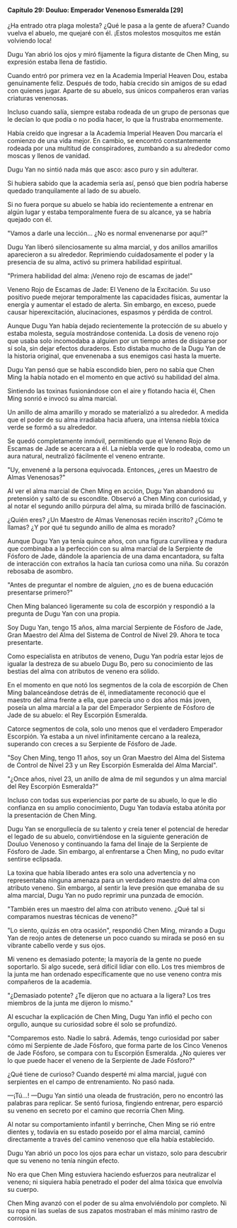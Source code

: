 
#### Capítulo 29: Douluo: Emperador Venenoso Esmeralda [29]


¿Ha entrado otra plaga molesta? ¿Qué le pasa a la gente de afuera? Cuando vuelva el abuelo, me quejaré con él. ¡Estos molestos mosquitos me están volviendo loca!

Dugu Yan abrió los ojos y miró fijamente la figura distante de Chen Ming, su expresión estaba llena de fastidio.

Cuando entró por primera vez en la Academia Imperial Heaven Dou, estaba genuinamente feliz. Después de todo, había crecido sin amigos de su edad con quienes jugar. Aparte de su abuelo, sus únicos compañeros eran varias criaturas venenosas.

Incluso cuando salía, siempre estaba rodeada de un grupo de personas que le decían lo que podía o no podía hacer, lo que la frustraba enormemente.

Había creído que ingresar a la Academia Imperial Heaven Dou marcaría el comienzo de una vida mejor. En cambio, se encontró constantemente rodeada por una multitud de conspiradores, zumbando a su alrededor como moscas y llenos de vanidad.

Dugu Yan no sintió nada más que asco: asco puro y sin adulterar.

Si hubiera sabido que la academia sería así, pensó que bien podría haberse quedado tranquilamente al lado de su abuelo.

Si no fuera porque su abuelo se había ido recientemente a entrenar en algún lugar y estaba temporalmente fuera de su alcance, ya se habría quejado con él.

"Vamos a darle una lección... ¿No es normal envenenarse por aquí?"

Dugu Yan liberó silenciosamente su alma marcial, y dos anillos amarillos aparecieron a su alrededor. Reprimiendo cuidadosamente el poder y la presencia de su alma, activó su primera habilidad espiritual.

"Primera habilidad del alma: ¡Veneno rojo de escamas de jade!"

Veneno Rojo de Escamas de Jade: El Veneno de la Excitación. Su uso positivo puede mejorar temporalmente las capacidades físicas, aumentar la energía y aumentar el estado de alerta. Sin embargo, en exceso, puede causar hiperexcitación, alucinaciones, espasmos y pérdida de control.

Aunque Dugu Yan había dejado recientemente la protección de su abuelo y estaba molesta, seguía mostrándose contenida. La dosis de veneno rojo que usaba solo incomodaba a alguien por un tiempo antes de disiparse por sí sola, sin dejar efectos duraderos. Esto distaba mucho de la Dugu Yan de la historia original, que envenenaba a sus enemigos casi hasta la muerte.

Dugu Yan pensó que se había escondido bien, pero no sabía que Chen Ming la había notado en el momento en que activó su habilidad del alma.

Sintiendo las toxinas fusionándose con el aire y flotando hacia él, Chen Ming sonrió e invocó su alma marcial.

Un anillo de alma amarillo y morado se materializó a su alrededor. A medida que el poder de su alma irradiaba hacia afuera, una intensa niebla tóxica verde se formó a su alrededor.

Se quedó completamente inmóvil, permitiendo que el Veneno Rojo de Escamas de Jade se acercara a él. La niebla verde que lo rodeaba, como un aura natural, neutralizó fácilmente el veneno entrante.

"Uy, envenené a la persona equivocada. Entonces, ¿eres un Maestro de Almas Venenosas?"

Al ver el alma marcial de Chen Ming en acción, Dugu Yan abandonó su pretensión y saltó de su escondite. Observó a Chen Ming con curiosidad, y al notar el segundo anillo púrpura del alma, su mirada brilló de fascinación.

¿Quién eres? ¿Un Maestro de Almas Venenosas recién inscrito? ¿Cómo te llamas? ¿Y por qué tu segundo anillo de alma es morado?

Aunque Dugu Yan ya tenía quince años, con una figura curvilínea y madura que combinaba a la perfección con su alma marcial de la Serpiente de Fósforo de Jade, dándole la apariencia de una dama encantadora, su falta de interacción con extraños la hacía tan curiosa como una niña. Su corazón rebosaba de asombro.

"Antes de preguntar el nombre de alguien, ¿no es de buena educación presentarse primero?"

Chen Ming balanceó ligeramente su cola de escorpión y respondió a la pregunta de Dugu Yan con una propia.

Soy Dugu Yan, tengo 15 años, alma marcial Serpiente de Fósforo de Jade, Gran Maestro del Alma del Sistema de Control de Nivel 29. Ahora te toca presentarte.

Como especialista en atributos de veneno, Dugu Yan podría estar lejos de igualar la destreza de su abuelo Dugu Bo, pero su conocimiento de las bestias del alma con atributos de veneno era sólido.

En el momento en que notó los segmentos de la cola de escorpión de Chen Ming balanceándose detrás de él, inmediatamente reconoció que el maestro del alma frente a ella, que parecía uno o dos años más joven, poseía un alma marcial a la par del Emperador Serpiente de Fósforo de Jade de su abuelo: el Rey Escorpión Esmeralda.

Catorce segmentos de cola, solo uno menos que el verdadero Emperador Escorpión. Ya estaba a un nivel infinitamente cercano a la realeza, superando con creces a su Serpiente de Fósforo de Jade.

"Soy Chen Ming, tengo 11 años, soy un Gran Maestro del Alma del Sistema de Control de Nivel 23 y un Rey Escorpión Esmeralda del Alma Marcial".

"¿Once años, nivel 23, un anillo de alma de mil segundos y un alma marcial del Rey Escorpión Esmeralda?"

Incluso con todas sus experiencias por parte de su abuelo, lo que le dio confianza en su amplio conocimiento, Dugu Yan todavía estaba atónita por la presentación de Chen Ming.

Dugu Yan se enorgullecía de su talento y creía tener el potencial de heredar el legado de su abuelo, convirtiéndose en la siguiente generación de Douluo Venenoso y continuando la fama del linaje de la Serpiente de Fósforo de Jade. Sin embargo, al enfrentarse a Chen Ming, no pudo evitar sentirse eclipsada.

La toxina que había liberado antes era solo una advertencia y no representaba ninguna amenaza para un verdadero maestro del alma con atributo veneno. Sin embargo, al sentir la leve presión que emanaba de su alma marcial, Dugu Yan no pudo reprimir una punzada de emoción.

"También eres un maestro del alma con atributo veneno. ¿Qué tal si comparamos nuestras técnicas de veneno?"

"Lo siento, quizás en otra ocasión", respondió Chen Ming, mirando a Dugu Yan de reojo antes de detenerse un poco cuando su mirada se posó en su vibrante cabello verde y sus ojos.

Mi veneno es demasiado potente; la mayoría de la gente no puede soportarlo. Si algo sucede, será difícil lidiar con ello. Los tres miembros de la junta me han ordenado específicamente que no use veneno contra mis compañeros de la academia.

"¿Demasiado potente? ¿Te dijeron que no actuara a la ligera? Los tres miembros de la junta me dijeron lo mismo."

Al escuchar la explicación de Chen Ming, Dugu Yan infló el pecho con orgullo, aunque su curiosidad sobre él solo se profundizó.

"Comparemos esto. Nadie lo sabrá. Además, tengo curiosidad por saber cómo mi Serpiente de Jade Fósforo, que forma parte de los Cinco Venenos de Jade Fósforo, se compara con tu Escorpión Esmeralda. ¿No quieres ver lo que puede hacer el veneno de la Serpiente de Jade Fósforo?"

¿Qué tiene de curioso? Cuando desperté mi alma marcial, jugué con serpientes en el campo de entrenamiento. No pasó nada.

—¡Tú...! —Dugu Yan sintió una oleada de frustración, pero no encontró las palabras para replicar. Se sentó furiosa, fingiendo entrenar, pero esparció su veneno en secreto por el camino que recorría Chen Ming.

Al notar su comportamiento infantil y berrinche, Chen Ming se rió entre dientes y, todavía en su estado poseído por el alma marcial, caminó directamente a través del camino venenoso que ella había establecido.

Dugu Yan abrió un poco los ojos para echar un vistazo, solo para descubrir que su veneno no tenía ningún efecto.

No era que Chen Ming estuviera haciendo esfuerzos para neutralizar el veneno; ni siquiera había penetrado el poder del alma tóxica que envolvía su cuerpo.

Chen Ming avanzó con el poder de su alma envolviéndolo por completo. Ni su ropa ni las suelas de sus zapatos mostraban el más mínimo rastro de corrosión.
